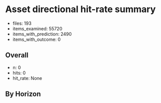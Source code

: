 # Asset directional hit-rate summary
- files: 193
- items_examined: 55720
- items_with_prediction: 2490
- items_with_outcome: 0

## Overall
- n: 0
- hits: 0
- hit_rate: None

## By Horizon
